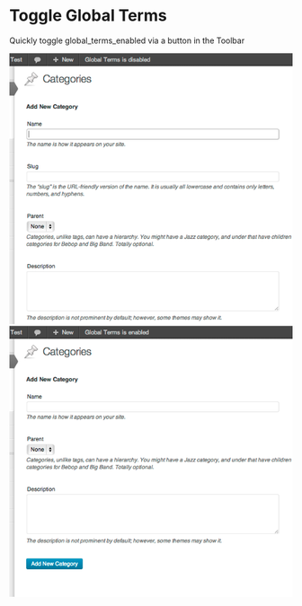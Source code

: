 Toggle Global Terms
==================

Quickly toggle global_terms_enabled via a button in the Toolbar

![screenshot-1](screenshot-1.png)
![screenshot-2](screenshot-2.png)
